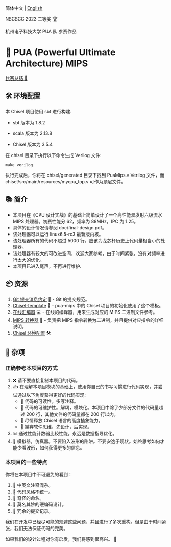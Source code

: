 简体中文 | [English](./README_EN.md)

NSCSCC 2023 二等奖 🏆

杭州电子科技大学 PUA 队 参赛作品

# 🚀 PUA (Powerful Ultimate Architecture) MIPS

[比赛总结 📖](https://clo91eaf.github.io/posts/nscscc2023/)

## 🛠️ 环境配置

本 Chisel 项目使用 sbt 进行构建.

- sbt 版本为 1.8.2

- scala 版本为 2.13.8

- Chisel 版本为 3.5.4

在 chisel 目录下执行以下命令生成 Verilog 文件:

```shell
make verilog
```

执行完成后，你将在 chisel/generated 目录下找到 PuaMips.v Verilog 文件，而 chisel/src/main/resources/mycpu_top.v 可作为顶层文件。

## 📚 简介

- 本项目在《CPU 设计实战》的基础上简单设计了一个高性能双发射六级流水 MIPS 处理器。初赛性能分 62，频率为 88MHz，IPC 为 1.25。
- 具体的设计情况请参阅 doc/final-design.pdf。
- 该处理器可以运行 linux6.5-rc3 最新版内核。
- 该处理器所有的代码不超过 5000 行，应该为龙芯杯历史上代码量相当小的处理器。
- 该处理器有较大的可改进空间，欢迎大家参考，由于时间紧张，没有对频率进行太大的优化。
- 本项目已进入尾声，不再进行维护.

## 📦 资源

1. [Git 提交消息约定](https://gitee.com/help/articles/4231#article-header0) 📜 - Git 的提交规范。
2. [Chisel-template](https://github.com/freechipsproject/chisel-template) 📁 - pua-mips 中的 Chisel 项目的初始化使用了这个模板。
3. [在线汇编器](https://godbolt.org/) 💻 - 在线的编译器，用来生成对应的 MIPS 二进制文件参考。
4. [MIPS 转换器](https://www.eg.bucknell.edu/~csci320/mips_web/) 🔄 - 负责把 MIPS 指令转换为二进制，并且提供对应指令的详细说明。
5. [Chisel 环境配置](https://clo91eaf.github.io/80b5fe4ebe03/) 🛠️

## 🧩 杂项

### 正确参考本项目的方式

1. ❌ 请不要直接复制本项目的代码。
2. ✍️ 在理解本项目模块的基础上，使用你自己的书写习惯进行代码实现，并尝试通过以下角度获得更好的代码实现:
   - 💬 代码的可读性。多写注释。
   - 🧰 代码的可维护性。解耦，模块化。本项目中除了少部分文件的代码量超过 200 行，其他文件的代码量都在 200 行以内。
   - 🚀 尽情释放 Chisel 语言的高度抽象能力。
   - 📝 撇弃软件思维，先设计，后实现。
3. 📊 通过性能计数器比较性能。永远是数据指导优化。
4. 📡 模拟器，仿真器。不要陷入波形的陷阱。不要安逸于现状。始终思考如何才能少看波形，如何获得更多的信息。

### 本项目的一些特点

你将在本项目中不可避免的看到：

1. 📝 中英文注释混杂。
2. 🎨 代码风格不统一。
3. 🤔 奇怪的命名。
4. 🧱 莫名其妙的硬编码设计。
5. 🔄 冗余的提交记录。

我们在开发中已经尽可能的规避这些问题，并且进行了多次重构。但是由于时间紧张，我们无法保证代码的完美。

如果我们的设计过程对你有启发，我们将感到很高兴。 🌟
